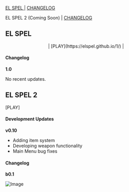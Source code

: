 [EL SPEL              ](https://elspel.github.io/1/)  |  [CHANGELOG](https://elspel.github.io/#el-spel-1)

EL SPEL 2 (Coming Soon)  |  [CHANGELOG](https://elspel.github.io/#el-spel-2)

## EL SPEL 
<p align="center">
| [PLAY](https://elspel.github.io/1/)  |
</p>

#### Changelog

**1.0**

No recent updates.



## EL SPEL 2
[PLAY]

#### Development Updates

**v0.10**
- Adding item system
- Developing weapon functionality
- Main Menu bug fixes


#### Changelog

**b0.1**


![Image](https://via.placeholder.com/150)
